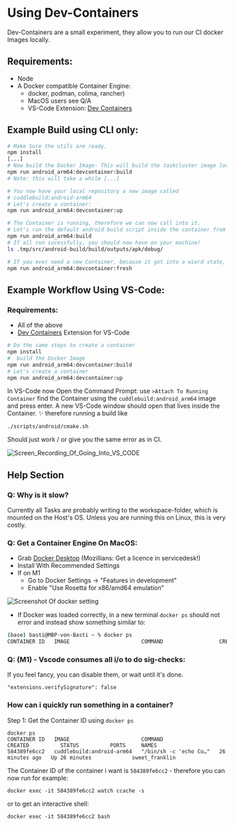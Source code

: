 # Using Dev-Containers 

Dev-Containers are a small experiment, they allow you to run our CI docker Images locally. 

## Requirements: 
- Node
- A Docker compatible Container Engine: 
    - docker, podman, colima, rancher) 
    - MacOS users see Q/A
    - VS-Code Extension: [Dev Containers](https://marketplace.visualstudio.com/items?itemName=ms-vscode-remote.remote-containers)
    
 

## Example Build using CLI only: 
```bash 
# Make Sure the utils are ready.
npm install
[...]
# Now build the Docker Image- This will build the taskcluster image locally. 
npm run android_arm64:devcontainer:build
# Note: this will take a while [...]

# You now have your local repository a new image called
# cuddlebuild:android-arm64 
# Let's create a container: 
npm run android_arm64:devcontainer:up

# The Container is running, therefore we can now call into it. 
# Let's run the default android build script inside the container from the terminal
npm run android_arm64:build
# If all run sucessfully, you should now have on your machine!
ls .tmp/src/android-build/build/outputs/apk/debug/

# If you ever need a new Container, because it got into a wierd state, just call:
npm run android_arm64:devcontainer:fresh
```


## Example Workflow Using VS-Code: 

### Requirements: 
- All of the above 
- [Dev Containers](https://marketplace.visualstudio.com/items?itemName=ms-vscode-remote.remote-containers) Extension for VS-Code 
```bash 
# Do the same steps to create a container
npm install
#  build the Docker Image
npm run android_arm64:devcontainer:build
# Let's create a container
npm run android_arm64:devcontainer:up
```
In VS-Code now Open the Command Prompt: use `>Attach To Running Container`
find the Container using the `cuddlebuild:android_arm64` image and press enter. 
A new VS-Code window should open that lives inside the Container. ✨
therefore running a build like 
```
./scripts/android/cmake.sh 
```
Should just work / or give you the same error as in CI. 

![Screen_Recording_Of_Going_Into_VS_CODE](https://user-images.githubusercontent.com/9611612/233138266-4dd49973-0474-44c3-84fc-060dc19716b3.gif)


## Help Section 
### Q: Why is it slow?
Currently all Tasks are probably writing to the workspace-folder, which is mounted on the Host's OS. Unless you are running this on Linux, this is very costly. 

### Q: Get a Container Engine On MacOS: 
- Grab [Docker Desktop](https://www.docker.com/products/docker-desktop/) (Mozillians: Get a licence in servicedesk!)
- Install With Recommended Settings
- If on M1
  - Go to Docker Settings -> "Features in development" 
  - Enable "Use Rosetta for x86/amd64 emulation"

![Screenshot Of docker setting](https://user-images.githubusercontent.com/9611612/233135351-563d42bb-8d5c-44c2-acf4-61d04a6354d0.png)
- If Docker was loaded correctly, in a new terminal `docker ps` should not error and instead show something similar to: 

```bash 
(base) basti@MBP-von-Basti ~ % docker ps
CONTAINER ID   IMAGE                       COMMAND                  CREATED       STATUS       PORTS     NAMES

```




### Q: (M1) - Vscode consumes all i/o to do sig-checks: 
If you feel fancy, you can disable them, or wait until it's done. 
```
"extensions.verifySignature": false
```

### How can i quickly run something in a container?
Step 1: 
Get the Container ID using `docker ps`
```
docker ps
CONTAINER ID   IMAGE                       COMMAND                  CREATED          STATUS          PORTS     NAMES
584389fe6cc2   cuddlebuild:android-arm64   "/bin/sh -c 'echo Co…"   26 minutes ago   Up 26 minutes             sweet_franklin
```

The Container ID of the container i want is `584389fe6cc2` - therefore you can now run for example:

```
docker exec -it 584389fe6cc2 watch ccache -s
```
or to get an interactive shell: 
```
docker exec -it 584389fe6cc2 bash
```